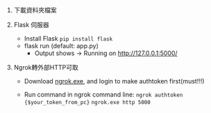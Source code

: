
1. 下載資料夾檔案

2. Flask 伺服器
    * Install Flask `pip install flask`
    * flask run (default: app.py)
        * Output shows -> Running on http://127.0.0.1:5000/
3. Ngrok轉外部HTTP可取
    * Download [ngrok.exe](https://dashboard.ngrok.com/get-started/setup), and login to make authtoken first(must!!!)

    * Run command in ngrok command line:
    `ngrok authtoken {$your_token_from_pc}`
    `ngrok.exe http 5000` 
